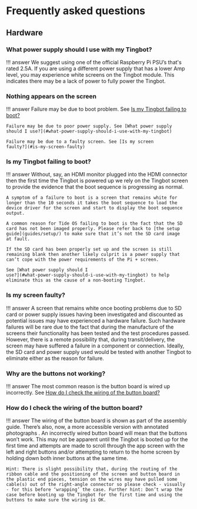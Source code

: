 # Frequently asked questions

## Hardware

### What power supply should I use with my Tingbot?

!!! answer
    We suggest using one of the official Raspberry Pi PSU’s that's rated
    2.5A. If you are using a different power supply that has a lower Amp
    level, you may experience white screens on the Tingbot module. This
    indicates there may be a lack of power to fully power the Tingbot. 

### Nothing appears on the screen

!!! answer
    Failure may be due to boot problem. See [Is my Tingbot failing to
    boot?](#is-my-tingbot-failing-to-boot)

    Failure may be due to poor power supply. See [What power supply
    should I use?](#what-power-supply-should-i-use-with-my-tingbot)

    Failure may be due to a faulty screen. See [Is my screen
    faulty?](#is-my-screen-faulty)

### Is my Tingbot failing to boot?

!!! answer
    Without, say, an HDMI monitor plugged into the HDMI connector then
    the first time the Tingbot is powered up we rely on the Tingbot
    screen to provide the evidence that the boot sequence is progressing
    as normal.

    A symptom of a failure to boot is a screen that remains white for
    longer than the 10 seconds it takes the boot sequence to load the
    device driver for the screen and start to display the boot sequence
    output.

    A common reason for Tide OS failing to boot is the fact that the SD
    card has not been imaged properly. Please refer back to [the setup
    guide](guides/setup/) to make sure that it’s not the SD card image
    at fault.

    If the SD card has been properly set up and the screen is still
    remaining blank then another likely culprit is a power supply that
    can’t cope with the power requirements of the Pi + screen.

    See [What power supply should I
    use?](#what-power-supply-should-i-use-with-my-tingbot) to help
    eliminate this as the cause of a non-booting Tingbot.

### Is my screen faulty?

!!! answer
    A screen that remains white once booting problems due to SD card or
    power supply issues having been investigated and discounted as
    potential issues may have experienced a hardware failure. Such
    hardware failures will be rare due to the fact that during the
    manufacture of the screens their functionality has been tested and
    the test procedures passed. However, there is a remote possibility
    that, during transit/delivery, the screen may have suffered a
    failure in a component or connection. Ideally, the SD card and power
    supply used would be tested with another Tingbot to eliminate either
    as the reason for failure.


### Why are the buttons not working?

!!! answer
    The most common reason is the button board is wired up incorrectly.
    See [How do I check the wiring of the button
    board?](#how-do-i-check-the-wiring-of-the-button-board)

### How do I check the wiring of the button board?

!!! answer
    The wiring of the button board is shown as part of the assembly
    guide. There’s also, now, a more accessible version with annotated
    photographs <insert link here>. An incorrectly wired button board
    will mean that the buttons won’t work. This may not be apparent
    until the Tingbot is booted up for the first time and attempts are
    made to scroll through the app screen with the left and right
    buttons and/or attempting to return to the home screen by holding
    down both inner buttons at the same time.

    Hint: There is slight possibility that, during the routing of the
    ribbon cable and the positioning of the screen and button board in
    the plastic end pieces, tension on the wires may have pulled some
    cable(s) out of the right-angle connector so please check - visually
    - for this before ‘wrapping’ the case. Further hint: Don’t wrap the
    case before booting up the Tingbot for the first time and using the
    buttons to make sure the wiring is OK.


<style>
    .admonition.answer .admonition-title {
        display: none;
    }
    h3 {
        cursor: pointer;
    }
    h3 + .admonition.answer {
        display: none;
    }
    h3.open + .admonition.answer {
        display: block;
    }
    .faq-disclosure {
        margin-right: 4px;
        min-width: 15px;
    }
</style>

<script>
    $('h3').prepend($('<i class="faq-disclosure fa fa-caret-right" aria-hidden="true"></i>'))

    function updateCaret(el) {
        if ($(el).hasClass('open')) {
            $('.faq-disclosure', el).removeClass('fa-caret-right');
            $('.faq-disclosure', el).addClass('fa-caret-down');
        } else {
            $('.faq-disclosure', el).removeClass('fa-caret-down');
            $('.faq-disclosure', el).addClass('fa-caret-right');
        }
    }

    function openTargetedQuestion() {
        $('.open').removeClass('open').each(updateCaret);

        $(location.hash).addClass('open');
        updateCaret($(location.hash)[0]);
    }

    window.addEventListener("hashchange", openTargetedQuestion, false);

    if (location.hash) {
        openTargetedQuestion();
    }

    $('h3').click(function () {
        location.hash = this.id;
    });
</script>
